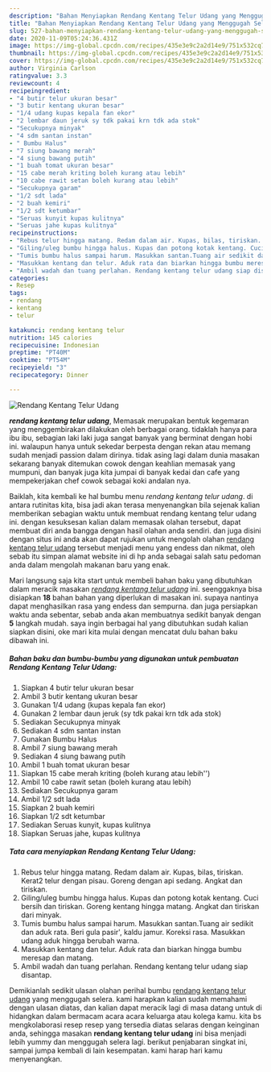 ```yaml
---
description: "Bahan Menyiapkan Rendang Kentang Telur Udang yang Menggugah Selera"
title: "Bahan Menyiapkan Rendang Kentang Telur Udang yang Menggugah Selera"
slug: 527-bahan-menyiapkan-rendang-kentang-telur-udang-yang-menggugah-selera
date: 2020-11-09T05:24:36.431Z
image: https://img-global.cpcdn.com/recipes/435e3e9c2a2d14e9/751x532cq70/rendang-kentang-telur-udang-foto-resep-utama.jpg
thumbnail: https://img-global.cpcdn.com/recipes/435e3e9c2a2d14e9/751x532cq70/rendang-kentang-telur-udang-foto-resep-utama.jpg
cover: https://img-global.cpcdn.com/recipes/435e3e9c2a2d14e9/751x532cq70/rendang-kentang-telur-udang-foto-resep-utama.jpg
author: Virginia Carlson
ratingvalue: 3.3
reviewcount: 4
recipeingredient:
- "4 butir telur ukuran besar"
- "3 butir kentang ukuran besar"
- "1/4 udang kupas kepala fan ekor"
- "2 lembar daun jeruk sy tdk pakai krn tdk ada stok"
- "Secukupnya minyak"
- "4 sdm santan instan"
- " Bumbu Halus"
- "7 siung bawang merah"
- "4 siung bawang putih"
- "1 buah tomat ukuran besar"
- "15 cabe merah kriting boleh kurang atau lebih"
- "10 cabe rawit setan boleh kurang atau lebih"
- "Secukupnya garam"
- "1/2 sdt lada"
- "2 buah kemiri"
- "1/2 sdt ketumbar"
- "Seruas kunyit kupas kulitnya"
- "Seruas jahe kupas kulitnya"
recipeinstructions:
- "Rebus telur hingga matang. Redam dalam air. Kupas, bilas, tiriskan. Kerat2 telur dengan pisau. Goreng dengan api sedang. Angkat dan tiriskan."
- "Giling/uleg bumbu hingga halus. Kupas dan potong kotak kentang. Cuci bersih dan tiriskan. Goreng kentang hingga matang. Angkat dan tiriskan dari minyak."
- "Tumis bumbu halus sampai harum. Masukkan santan.Tuang air sedikit dan aduk rata. Beri gula pasir&#39;, kaldu jamur. Koreksi rasa. Masukkan udang aduk hingga berubah warna."
- "Masukkan kentang dan telur. Aduk rata dan biarkan hingga bumbu meresap dan matang."
- "Ambil wadah dan tuang perlahan. Rendang kentang telur udang siap disantap."
categories:
- Resep
tags:
- rendang
- kentang
- telur

katakunci: rendang kentang telur 
nutrition: 145 calories
recipecuisine: Indonesian
preptime: "PT40M"
cooktime: "PT54M"
recipeyield: "3"
recipecategory: Dinner

---
```



![Rendang Kentang Telur Udang](https://img-global.cpcdn.com/recipes/435e3e9c2a2d14e9/751x532cq70/rendang-kentang-telur-udang-foto-resep-utama.jpg)

<b><i>rendang kentang telur udang</i></b>, Memasak merupakan bentuk kegemaran yang menggembirakan dilakukan oleh berbagai orang. tidaklah hanya para ibu ibu, sebagian laki laki juga sangat banyak yang berminat dengan hobi ini. walaupun hanya untuk sekedar berpesta dengan rekan atau memang sudah menjadi passion dalam dirinya. tidak asing lagi dalam dunia masakan sekarang banyak ditemukan cowok dengan keahlian memasak yang mumpuni, dan banyak juga kita jumpai di banyak kedai dan cafe yang mempekerjakan chef cowok sebagai koki andalan nya.

Baiklah, kita kembali ke hal bumbu menu <i>rendang kentang telur udang</i>. di antara rutinitas kita, bisa jadi akan terasa menyenangkan bila sejenak kalian memberikan sebagian waktu untuk membuat rendang kentang telur udang ini. dengan kesuksesan kalian dalam memasak olahan tersebut, dapat membuat diri anda bangga dengan hasil olahan anda sendiri. dan juga disini dengan situs ini anda akan dapat rujukan untuk mengolah olahan <u>rendang kentang telur udang</u> tersebut menjadi menu yang endess dan nikmat, oleh sebab itu simpan alamat website ini di hp anda sebagai salah satu pedoman anda dalam mengolah makanan baru yang enak.




Mari langsung saja kita start untuk membeli bahan baku yang dibutuhkan dalam meracik masakan <u><i>rendang kentang telur udang</i></u> ini. seenggaknya bisa disiapkan <b>18</b> bahan bahan yang diperlukan di masakan ini. supaya nantinya dapat menghasilkan rasa yang endess dan sempurna. dan juga persiapkan waktu anda sebentar, sebab anda akan membuatnya sedikit banyak dengan <b>5</b> langkah mudah. saya ingin berbagai hal yang dibutuhkan sudah kalian siapkan disini, oke mari kita mulai dengan mencatat dulu bahan baku dibawah ini.

<!--inarticleads1-->

##### Bahan baku dan bumbu-bumbu yang digunakan untuk pembuatan Rendang Kentang Telur Udang:

1. Siapkan 4 butir telur ukuran besar
1. Ambil 3 butir kentang ukuran besar
1. Gunakan 1/4 udang (kupas kepala fan ekor)
1. Gunakan 2 lembar daun jeruk (sy tdk pakai krn tdk ada stok)
1. Sediakan Secukupnya minyak
1. Sediakan 4 sdm santan instan
1. Gunakan  Bumbu Halus
1. Ambil 7 siung bawang merah
1. Sediakan 4 siung bawang putih
1. Ambil 1 buah tomat ukuran besar
1. Siapkan 15 cabe merah kriting (boleh kurang atau lebih&#39;&#39;)
1. Ambil 10 cabe rawit setan (boleh kurang atau lebih)
1. Sediakan Secukupnya garam
1. Ambil 1/2 sdt lada
1. Siapkan 2 buah kemiri
1. Siapkan 1/2 sdt ketumbar
1. Sediakan Seruas kunyit, kupas kulitnya
1. Siapkan Seruas jahe, kupas kulitnya




<!--inarticleads2-->

##### Tata cara menyiapkan Rendang Kentang Telur Udang:

1. Rebus telur hingga matang. Redam dalam air. Kupas, bilas, tiriskan. Kerat2 telur dengan pisau. Goreng dengan api sedang. Angkat dan tiriskan.
1. Giling/uleg bumbu hingga halus. Kupas dan potong kotak kentang. Cuci bersih dan tiriskan. Goreng kentang hingga matang. Angkat dan tiriskan dari minyak.
1. Tumis bumbu halus sampai harum. Masukkan santan.Tuang air sedikit dan aduk rata. Beri gula pasir&#39;, kaldu jamur. Koreksi rasa. Masukkan udang aduk hingga berubah warna.
1. Masukkan kentang dan telur. Aduk rata dan biarkan hingga bumbu meresap dan matang.
1. Ambil wadah dan tuang perlahan. Rendang kentang telur udang siap disantap.




Demikianlah sedikit ulasan olahan perihal bumbu <u>rendang kentang telur udang</u> yang menggugah selera. kami harapkan kalian sudah memahami dengan ulasan diatas, dan kalian dapat meracik lagi di masa datang untuk di hidangkan dalam bermacam acara acara keluarga atau kolega kamu. kita bs mengkolaborasi resep resep yang tersedia diatas selaras dengan keinginan anda, sehingga masakan <b>rendang kentang telur udang</b> ini bisa menjadi lebih yummy dan menggugah selera lagi. berikut penjabaran singkat ini, sampai jumpa kembali di lain kesempatan. kami harap hari kamu menyenangkan.
